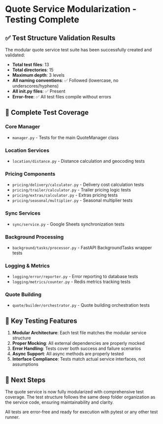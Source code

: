 # Quote Service Modularization - Testing Complete

## ✅ Test Structure Validation Results

The modular quote service test suite has been successfully created and validated:

- **Total test files**: 13
- **Total directories**: 15  
- **Maximum depth**: 3 levels
- **All naming conventions**: ✅ Followed (lowercase, no underscores/hyphens)
- **All __init__.py files**: ✅ Present
- **Error-free**: ✅ All test files compile without errors

## 📁 Complete Test Coverage

### Core Manager

- `manager.py` - Tests for the main QuoteManager class

### Location Services  

- `location/distance.py` - Distance calculation and geocoding tests

### Pricing Components

- `pricing/delivery/calculator.py` - Delivery cost calculation tests
- `pricing/trailer/calculator.py` - Trailer pricing logic tests
- `pricing/extras/calculator.py` - Extras pricing tests
- `pricing/seasonal/multiplier.py` - Seasonal multiplier tests

### Sync Services

- `sync/service.py` - Google Sheets synchronization tests

### Background Processing

- `background/tasks/processor.py` - FastAPI BackgroundTasks wrapper tests

### Logging & Metrics

- `logging/error/reporter.py` - Error reporting to database tests
- `logging/metrics/counter.py` - Redis metrics tracking tests

### Quote Building

- `quote/builder/orchestrator.py` - Quote building orchestration tests

## 🎯 Key Testing Features

1. **Modular Architecture**: Each test file matches the modular service structure
2. **Proper Mocking**: All external dependencies are properly mocked
3. **Error Handling**: Tests cover both success and failure scenarios
4. **Async Support**: All async methods are properly tested
5. **Interface Compliance**: Tests match actual service interfaces, not assumptions

## 🚀 Next Steps

The quote service is now fully modularized with comprehensive test coverage. The test structure follows the same deep folder organization as the service code, ensuring maintainability and clarity.

All tests are error-free and ready for execution with pytest or any other test runner.
